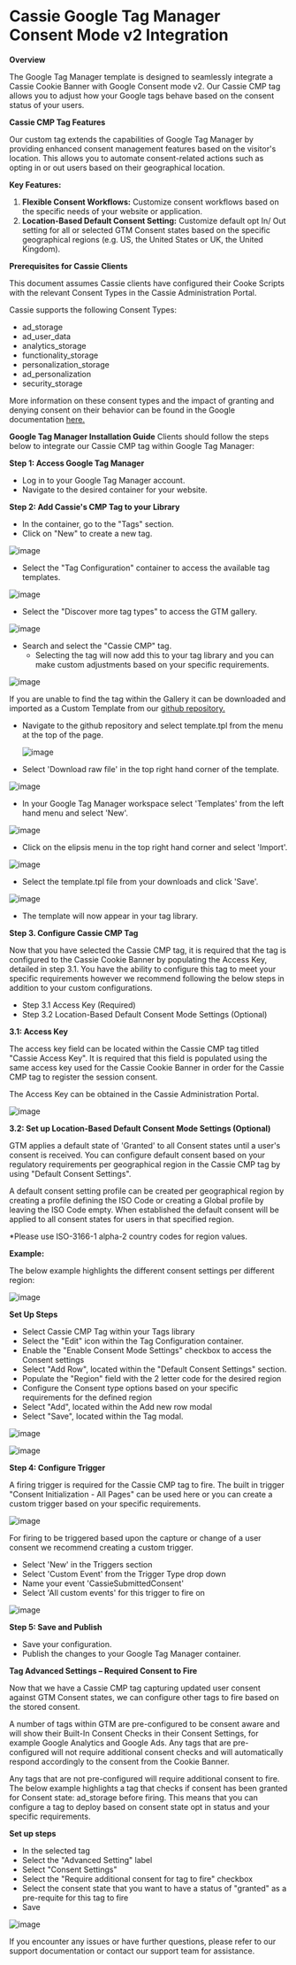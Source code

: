 # Cassie Google Tag Manager Consent Mode v2 Integration

**Overview**

The Google Tag Manager template is designed to seamlessly integrate a Cassie Cookie Banner with Google Consent mode v2. Our Cassie CMP tag allows you to adjust how your Google tags behave based on the consent status of your users.

**Cassie CMP Tag Features**

Our custom tag extends the capabilities of Google Tag Manager by providing enhanced consent management features based on the visitor's location. This allows you to automate consent-related actions such as opting in or out users based on their geographical location.

**Key Features:**

1. **Flexible Consent Workflows:** Customize consent workflows based on the specific needs of your website or application.
2. **Location-Based Default Consent Setting:** Customize default opt In/ Out setting for all or selected GTM Consent states based on the specific geographical regions (e.g. US, the United States or UK, the United Kingdom).

**Prerequisites for Cassie Clients**

This document assumes Cassie clients have configured their Cooke Scripts with the relevant Consent Types in the Cassie Administration Portal.

Cassie supports the following Consent Types:

- ad\_storage
- ad\_user\_data
- analytics\_storage
- functionality\_storage
- personalization\_storage
- ad\_personalization
- security\_storage

More information on these consent types and the impact of granting and denying consent on their behavior can be
found in the Google documentation [here.](https://support.google.com/tagmanager/answer/13802165?hl=en)

**Google Tag Manager Installation Guide**
 Clients should follow the steps below to integrate our Cassie CMP tag within Google Tag Manager:

**Step 1: Access Google Tag Manager**

- Log in to your Google Tag Manager account.
- Navigate to the desired container for your website.

**Step 2: Add Cassie's CMP Tag to your Library**

- In the container, go to the "Tags" section.
- Click on "New" to create a new tag.

![image](https://github.com/trustcassie/gtm-template/assets/156684279/3db03ebe-3125-4385-910c-8a5155b0328d)

- Select the "Tag Configuration" container to access the available tag templates.

![image](https://github.com/trustcassie/gtm-template/assets/156684279/75f5e1bd-ec4a-47c3-9c27-e276be932c1d)


- Select the "Discover more tag types" to access the GTM gallery.

![image](https://github.com/trustcassie/gtm-template/assets/156684279/b1bcaf28-6989-48ff-8752-cf734faff9bd)

- Search and select the "Cassie CMP" tag.
  - Selecting the tag will now add this to your tag library and you can make custom adjustments based on your specific requirements.

![image](https://github.com/trustcassie/gtm-template/assets/156684279/517d2d0b-ab44-47df-9c17-cd3e15c75cf1)

If you are unable to find the tag within the Gallery it can be downloaded and imported as a Custom Template from our [github repository.](https://github.com/trustcassie/gtm-template/)

- Navigate to the github repository and select template.tpl from the menu at the top of the page.
  
    ![image](https://github.com/trustcassie/gtm-template/assets/156684279/b8b0744a-969a-4395-b4af-ae90263350f3)

- Select 'Download raw file' in the top right hand corner of the template.

![image](https://github.com/trustcassie/gtm-template/assets/156684279/e03ef6d5-9819-4e9f-bd5f-5f0f25097ae6)

- In your Google Tag Manager workspace select 'Templates' from the left hand menu and select 'New'.

![image](https://github.com/trustcassie/gtm-template/assets/156684279/d016efac-086b-45b3-ac86-fdecdd88df96)

- Click on the elipsis menu in the top right hand corner and select 'Import'.

![image](https://github.com/trustcassie/gtm-template/assets/156684279/fe1ef510-4a39-4645-bfc4-a17376a7d000)

- Select the template.tpl file from your downloads and click 'Save'.

![image](https://github.com/trustcassie/gtm-template/assets/156684279/3df30efe-8f0f-4218-8f44-2421b22685fd)

- The template will now appear in your tag library.

**Step 3. Configure Cassie CMP Tag**

Now that you have selected the Cassie CMP tag, it is required that the tag is configured to the Cassie Cookie Banner by populating the Access Key, detailed in step 3.1. You have the ability to configure this tag to meet your specific requirements however we recommend following the below steps in addition to your custom configurations.

- Step 3.1 Access Key (Required)
- Step 3.2 Location-Based Default Consent Mode Settings (Optional)

**3.1: Access Key**

The access key field can be located within the Cassie CMP tag titled "Cassie Access Key". It is required that this field is populated using the same access key used for the Cassie Cookie Banner in order for the Cassie CMP tag to register the session consent.

The Access Key can be obtained in the Cassie Administration Portal.

![image](https://github.com/trustcassie/gtm-template/assets/156684279/d8ba6984-fd42-405f-a811-46df274c9165)

**3.2: Set up Location-Based Default Consent Mode Settings (Optional)**

GTM applies a default state of 'Granted' to all Consent states until a user's consent is received. You can configure default consent based on your regulatory requirements per geographical region in the Cassie CMP tag by using "Default Consent Settings".

A default consent setting profile can be created per geographical region by creating a profile defining the ISO Code or creating a Global profile by leaving the ISO Code empty. When established the default consent will be applied to all consent states for users in that specified region.

\*Please use ISO-3166-1 alpha-2 country codes for region values.

**Example:**

The below example highlights the different consent settings per different region:

![image](https://github.com/trustcassie/gtm-template/assets/156684279/d1db4e9e-72ee-41b6-89c4-01ed3c503a7e)

**Set Up Steps**

- Select Cassie CMP Tag within your Tags library
- Select the "Edit" icon within the Tag Configuration container.
- Enable the "Enable Consent Mode Settings" checkbox to access the Consent settings
- Select "Add Row", located within the "Default Consent Settings" section.
- Populate the "Region" field with the 2 letter code for the desired region
- Configure the Consent type options based on your specific requirements for the defined region
- Select "Add", located within the Add new row modal
- Select "Save", located within the Tag modal.

![image](https://github.com/trustcassie/gtm-template/assets/156684279/d1161c96-0d7e-4407-909b-3f2008767b3e)

![image](https://github.com/trustcassie/gtm-template/assets/156684279/b40b3291-4dbf-4d35-8423-ee75d7c88154)

**Step 4: Configure Trigger**

A firing trigger is required for the Cassie CMP tag to fire. The built in trigger "Consent Initialization - All Pages" can be used here or you can create a custom trigger based on your specific requirements.

![image](https://github.com/trustcassie/gtm-template/assets/156684279/877d8004-699a-48b4-aee1-db75ed4781db)

For firing to be triggered based upon the capture or change of a user consent we recommend creating a custom trigger.

- Select 'New' in the Triggers section
- Select 'Custom Event' from the Trigger Type drop down
- Name your event 'CassieSubmittedConsent'
- Select 'All custom events' for this trigger to fire on

![image](https://github.com/trustcassie/gtm-template/assets/156684279/ed7d1ef5-3115-474a-b2a4-1a45004b2516)

**Step 5: Save and Publish**

- Save your configuration.
- Publish the changes to your Google Tag Manager container.

**Tag Advanced Settings – Required Consent to Fire**

Now that we have a Cassie CMP tag capturing updated user consent against GTM Consent states, we can configure other tags to fire based on the stored consent.

A number of tags within GTM are pre-configured to be consent aware and will show their Built-In Consent Checks in their Consent Settings, for example Google Analytics and Google Ads. Any tags that are pre-configured will not require additional consent checks and will automatically respond accordingly to the consent from the Cookie Banner.

Any tags that are not pre-configured will require additional consent to fire. The below example highlights a tag that checks if consent has been granted for Consent state: ad_storage before firing. This means that you can configure a tag to deploy based on consent state opt in status and your specific requirements.

**Set up steps**

- In the selected tag
- Select the "Advanced Setting" label
- Select "Consent Settings"
- Select the "Require additional consent for tag to fire" checkbox
- Select the consent state that you want to have a status of "granted" as a pre-requite for this tag to fire
- Save

![image](https://github.com/trustcassie/gtm-template/assets/156684279/c10ca39f-659d-4f4c-97ff-62d13ca61229)


If you encounter any issues or have further questions, please refer to our support documentation or contact our support team for assistance.
